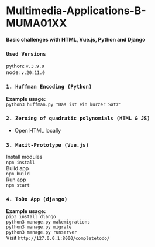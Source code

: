 # Multimedia-Applications-B-MUMA01XX
**Basic challenges with HTML, Vue.js, Python and Django** 

### `Used Versions`
python: `v.3.9.0` \
node: `v.20.11.0`

### `1. Huffman Encoding (Python)`
**Example usage:** \
`python3 huffman.py "Das ist ein kurzer Satz"`

### `2. Zeroing of quadratic polynomials (HTML & JS)`
* Open HTML locally


### `3. Maxit-Prototype (Vue.js)`
Install modules \
`npm install` \
Build app \
`npm build` \
Run app \
`npm start`

### `4. ToDo App (django)`
**Example usage:** \
`pip3 install django` \
`python3 manage.py makemigrations` \
`python3 manage.py migrate` \
`python3 manage.py runserver` \
Visit `http://127.0.0.1:8000/completetodo/`
